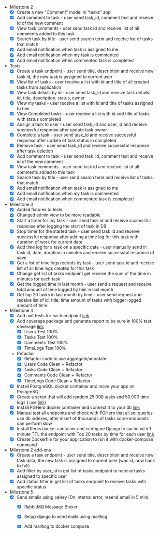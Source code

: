 - Milestone 2
  - [x] Create a new "Comment" model in "tasks" app
  - [x] Add comment to task - user send task_id, comment text and receive id of the new comment
  - [x] View task comments - user send task id and receive list of all comments added to this task
  - [x] Search task by title - user send search term and receive list of tasks that match
  - [x] Add email notification when task is assigned to me
  - [x] Add email notification when my task is commented
  - [x] Add email notification when commented task is completed
- Tests
  - [x] Create a task endpoint - user send title, description and receive new task id, the new task is assigned to current user
  - [x] View list of tasks - user receive a list with id and title of all created tasks from application
  - [x] View task details by id - user send task_id and receive task details: id, title, description, status, owner
  - [x] View my tasks - user receive a list with id and title of tasks assigned to him
  - [x] View Completed tasks - user receive a list with id and title of tasks with status completed
  - [x] Assign a task to user - user send task_id and user_id and receive successful response after update task owner
  - [x] Complete a task - user send task_id and receive successful response after update of task status in completed
  - [x] Remove task - user send task_id and receive successful response after task deletion
  - [x] Add comment to task - user send task_id, comment text and receive id of the new comment
  - [x] View task comments - user send task id and receive list of all comments added to this task
  - [x] Search task by title - user send search term and receive list of tasks that match
  - [x] Add email notification when task is assigned to me
  - [x] Add email notification when my task is commented
  - [x] Add email notification when commented task is completed

- Milestone 3
  - [x] Added fixtures to tests
  - [x] Changed admin view to be more readable
  - [x] Start a timer for my task - user send task id and receive successful response after logging the start of task in DB
  - [x] Stop timer for the started task - user send task id and receive successful response after adding a time log for this task with duration of work for current date
  - [x] Add time log for a task on a specific date - user manually send in task id, date, duration in minutes and receive successful response of save
  - [x] Get a list of time logs records by task - user send task id and receive list of all time logs created for this task
  - [x] Change get list of tasks endpoint get receive the sum of the time in minutes for each task
  - [x] Get the logged time in last month - user send a request and receive total amount of time logged by him in last month
  - [x] Get top 20 tasks in last month by time - user send request and receive list of id, title, time amount of tasks with bigger logged amount of time

- Milestone 4
  - [x] Add unit tests for each endpoint [link](https://www.django-rest-framework.org/api-guide/testing/)
  - [x] Add coverage package and generate report to be sure in 100% test coverage [link](https://docs.djangoproject.com/en/4.2/topics/testing/advanced/#integration-with-coverage-py)
    - [x] Users Test 100%
    - [x] Tasks Test 100%
    - [x] Comments Test 100%
    - [x] TimeLogs Test 100%
  - Refactor
    - [x] Refactor code to use aggregate/annotate
    - [x] Users Code Clean + Refactor
    - [x] Tasks Code Clean + Refactor
    - [x] Comments Code Clean + Refactor
    - [x] TimeLogs Code Clean + Refactor
  - [x] Install PostgreSQL docker container and move your app on PostgreSQL
  - [x] Create a script that will add random 25.000 tasks and 50.000 time logs ( use [link](https://docs.djangoproject.com/en/4.2/howto/custom-management-commands/))
  - [x] Install PGHero docker container and connect it to your db [link](https://github.com/ankane/pghero/blob/master/guides/Docker.md)
  - [x] Manual test all endpoints and check with PGHero that all sql queries use db indexes, after insert of thousands of tasks some endpoints can perform slow
  - [x] Install Redis docker container and configure Django to cache with 1 minute TTL the endpoint with Top 20 tasks by time for each user [link](https://github.com/jazzband/django-redis)
  - [x] Create Dockerfile for your application to run it with docker-compose command

- Milestone 2 add-ons
  - [x] Create a task endpoint - user send title, description and receive new task data, the new task is assigned to current user (was id, now back to full)
  - [x] Add filter by user_id in get list of tasks endpoint to receive tasks assigned to specific user
  - [x] Add status filter in get list of tasks endpoint to receive tasks with specific status

- Milestone 5
  - [x] Send emails using celery (On internal error, resend email in 5 min)
    - [x] RabbitMQ Message Broker
    - [x] Setup django to send mails using mailhog
    - [x] Add mailhog to docker compose
    